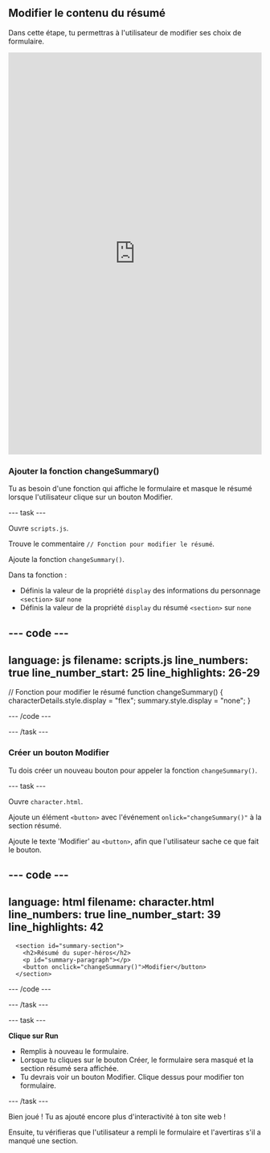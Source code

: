 ## Modifier le contenu du résumé

Dans cette étape, tu permettras à l'utilisateur de modifier ses choix de formulaire.

<iframe src="https://editor.raspberrypi.org/en/embed/viewer/comic-character-step5?page=character.html" width="100%" height="800" frameborder="0" marginwidth="0" marginheight="0" allowfullscreen> </iframe>

### Ajouter la fonction changeSummary()

Tu as besoin d'une fonction qui affiche le formulaire et masque le résumé lorsque l'utilisateur clique sur un bouton Modifier.

\--- task ---

Ouvre `scripts.js`.

Trouve le commentaire `// Fonction pour modifier le résumé`.

Ajoute la fonction `changeSummary()`.

Dans ta fonction :

- Définis la valeur de la propriété `display` des informations du personnage `<section>` sur `none`
- Définis la valeur de la propriété `display` du résumé `<section>` sur `none`

## --- code ---

language: js
filename: scripts.js
line_numbers: true
line_number_start: 25
line_highlights: 26-29
-----------------------------------------------------------

// Fonction pour modifier le résumé
function changeSummary() {
characterDetails.style.display = "flex";
summary.style.display = "none";
}

\--- /code ---

\--- /task ---

### Créer un bouton Modifier

Tu dois créer un nouveau bouton pour appeler la fonction `changeSummary()`.

\--- task ---

Ouvre `character.html`.

Ajoute un élément `<button>` avec l'événement `onlick="changeSummary()"` à la section résumé.

Ajoute le texte 'Modifier' au `<button>`, afin que l'utilisateur sache ce que fait le bouton.

## --- code ---

language: html
filename: character.html
line_numbers: true
line_number_start: 39
line_highlights: 42
--------------------------------------------------------

```
  <section id="summary-section">
    <h2>Résumé du super-héros</h2>
    <p id="summary-paragraph"></p>
    <button onclick="changeSummary()">Modifier</button>
  </section>
```

\--- /code ---

\--- /task ---

\--- task ---

**Clique sur Run**

- Remplis à nouveau le formulaire.
- Lorsque tu cliques sur le bouton Créer, le formulaire sera masqué et la section résumé sera affichée.
- Tu devrais voir un bouton Modifier. Clique dessus pour modifier ton formulaire.

\--- /task ---

Bien joué ! Tu as ajouté encore plus d'interactivité à ton site web !

Ensuite, tu vérifieras que l'utilisateur a rempli le formulaire et l'avertiras s'il a manqué une section.
